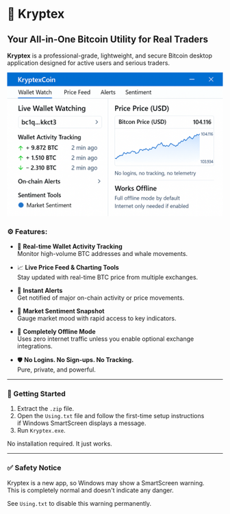 # 🔐 Kryptex

## Your All-in-One Bitcoin Utility for Real Traders

**Kryptex** is a professional-grade, lightweight, and secure Bitcoin desktop  
application designed for active users and serious traders.

![Screenshot](https://github.com/KryptexCoin/KryptexCoin/blob/main/screenshots/KryptexCoin.png?raw=true)

### ⚙️ Features:

- 📡 **Real-time Wallet Activity Tracking**  
  Monitor high-volume BTC addresses and whale movements.

- 📈 **Live Price Feed & Charting Tools**  
  Stay updated with real-time BTC price from multiple exchanges.

- 🔔 **Instant Alerts**  
  Get notified of major on-chain activity or price movements.

- 🧠 **Market Sentiment Snapshot**  
  Gauge market mood with rapid access to key indicators.

- 🔐 **Completely Offline Mode**  
  Uses zero internet traffic unless you enable optional exchange integrations.

- 🛡️ **No Logins. No Sign-ups. No Tracking.**  
  Pure, private, and powerful.

---

### 🚀 Getting Started

1. Extract the `.zip` file.
2. Open the `Using.txt` file and follow the first-time setup instructions  
   if Windows SmartScreen displays a message.
3. Run `Kryptex.exe`.

No installation required. It just works.

---

### ✅ Safety Notice

Kryptex is a new app, so Windows may show a SmartScreen warning.  
This is completely normal and doesn't indicate any danger.  

See `Using.txt` to disable this warning permanently.
